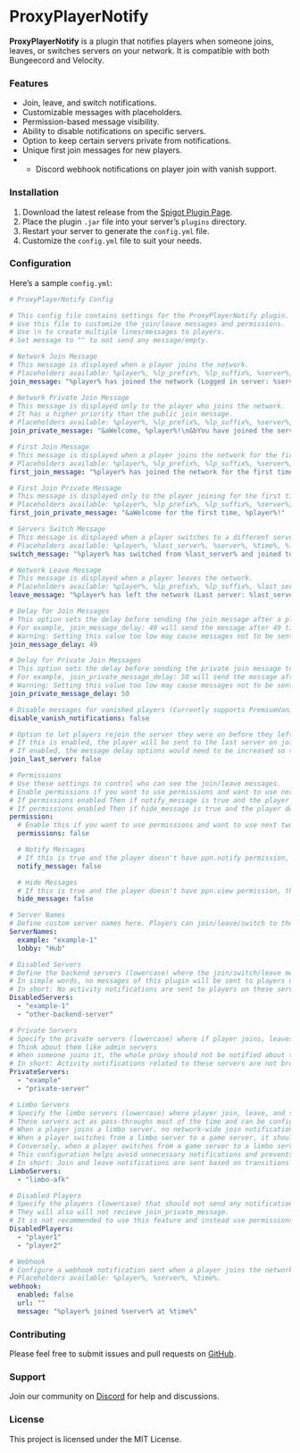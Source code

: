 # ProxyPlayerNotify

**ProxyPlayerNotify** is a plugin that notifies players when someone joins, leaves, or switches servers on your network. It is compatible with both Bungeecord and Velocity.

### Features
- Join, leave, and switch notifications.
- Customizable messages with placeholders.
- Permission-based message visibility.
- Ability to disable notifications on specific servers.
- Option to keep certain servers private from notifications.
- Unique first join messages for new players.
- - Discord webhook notifications on player join with vanish support.

### Installation
1. Download the latest release from the [Spigot Plugin Page](https://www.spigotmc.org/resources/bungeeplayernotify.108035/).
2. Place the plugin `.jar` file into your server’s `plugins` directory.
3. Restart your server to generate the `config.yml` file.
4. Customize the `config.yml` file to suit your needs.

### Configuration
Here’s a sample `config.yml`:

```yaml
# ProxyPlayerNotify Config

# This config file contains settings for the ProxyPlayerNotify plugin.
# Use this file to customize the join/leave messages and permissions.
# Use \n to create multiple lines/messages to players.
# Set message to "" to not send any message/empty.

# Network Join Message
# This message is displayed when a player joins the network.
# Placeholders available: %player%, %lp_prefix%, %lp_suffix%, %server%, %time%.
join_message: "%player% has joined the network (Logged in server: %server%) at %time%"

# Network Private Join Message
# This message is displayed only to the player who joins the network.
# It has a higher priority than the public join message.
# Placeholders available: %player%, %lp_prefix%, %lp_suffix%, %server%, %time%.
join_private_message: "&aWelcome, %player%!\n&bYou have joined the server %server% at %time%.\nEnjoy your stay!"

# First Join Message
# This message is displayed when a player joins the network for the first time.
# Placeholders available: %player%, %lp_prefix%, %lp_suffix%, %server%, %time%.
first_join_message: "%player% has joined the network for the first time on %server% at %time%"

# First Join Private Message
# This message is displayed only to the player joining for the first time.
# Placeholders available: %player%, %lp_prefix%, %lp_suffix%, %server%, %time%.
first_join_private_message: "&aWelcome for the first time, %player%!"

# Servers Switch Message
# This message is displayed when a player switches to a different server.
# Placeholders available: %player%, %last_server%, %server%, %time%, %lp_prefix%, %lp_suffix%.
switch_message: "%player% has switched from %last_server% and joined to the %server% server at %time%"

# Network Leave Message
# This message is displayed when a player leaves the network.
# Placeholders available: %player%, %lp_prefix%, %lp_suffix%, %last_server%, %time%.
leave_message: "%player% has left the network (Last server: %last_server%) at %time%"

# Delay for Join Messages
# This option sets the delay before sending the join message after a player connects.
# For example, join_message_delay: 49 will send the message after 49 ticks.
# Warning: Setting this value too low may cause messages not to be sent or be blank placeholder if the server name is not yet available.
join_message_delay: 49

# Delay for Private Join Messages
# This option sets the delay before sending the private join message to the joining player.
# For example, join_private_message_delay: 50 will send the message after 50 ticks.
# Warning: Setting this value too low may cause messages not to be sent or be blank placeholder if the server name is not yet available.
join_private_message_delay: 50

# Disable messages for vanished players (Currently supports PremiumVanish and SuperVanish)
disable_vanish_notifications: false

# Option to let players rejoin the server they were on before they left the network.
# If this is enabled, the player will be sent to the last server on join in which they were on before they left the network.
# If enabled, the message delay options would need to be increased so that the messages can get the server
join_last_server: false

# Permissions
# Use these settings to control who can see the join/leave messages.
# Enable permissions if you want to use permissions and want to use next two options.
# If permissions enabled Then if notify_message is true and the player doesn't have ppn.notify permission, then their join/leave/message will not be sent.
# If permissions enabled Then if hide_message is true and the player doesn't have ppn.view permission, then they won't see the others' join/switch/leave messages.
permission:
  # Enable this if you want to use permissions and want to use next two options.
  permissions: false

  # Notify Messages
  # If this is true and the player doesn't have ppn.notify permission, then their join/leave/message will not be sent.
  notify_message: false

  # Hide Messages
  # If this is true and the player doesn't have ppn.view permission, then they won't see the others' join/switch/leave messages.
  hide_message: false

# Server Names
# Define custom server names here. Players can join/leave/switch to the server using the custom names specified below.
ServerNames:
  example: "example-1"
  lobby: "Hub"

# Disabled Servers
# Define the backend servers (lowercase) where the join/switch/leave messages should not be sent.
# In simple words, no messages of this plugin will be sent to players on that server
# In short: No activity notifications are sent to players on these servers.
DisabledServers:
  - "example-1"
  - "other-backend-server"

# Private Servers
# Specify the private servers (lowercase) where if player joins, leaves, and switches from and to, notifications should not be sent.
# Think about them like admin servers
# When someone joins it, the whole proxy should not be notified about that because you kind of want to keep that server private/secret and not let the players know.
# In short: Activity notifications related to these servers are not broadcasted across the entire network.
PrivateServers:
  - "example"
  - "private-server"

# Limbo Servers
# Specify the limbo servers (lowercase) where player join, leave, and switch notifications should be managed differently.
# These servers act as pass-throughs most of the time and can be configured to adjust notification behavior accordingly.
# When a player joins a limbo server, no network-wide join notification is sent.
# When a player switches from a limbo server to a game server, it should send a join notification as if the player is joining the network for the first time.
# Conversely, when a player switches from a game server to a limbo server, it should send a leave notification as if the player is leaving the network.
# This configuration helps avoid unnecessary notifications and prevents stealthy movements between public and private parts of the network.
# In short: Join and leave notifications are sent based on transitions to and from these servers to manage network-wide notifications effectively.
LimboServers:
  - "limbo-afk"

# Disabled Players
# Specify the players (lowercase) that should not send any notification messages.
# They will also will not recieve join_private_message.
# It is not recommended to use this feature and instead use permissions for each group/player
DisabledPlayers:
  - "player1"
  - "player2"

# Webhook
# Configure a webhook notification sent when a player joins the network.
# Placeholders available: %player%, %server%, %time%.
webhook:
  enabled: false
  url: ""
  message: "%player% joined %server% at %time%"
```

### Contributing
Please feel free to submit issues and pull requests on [GitHub](https://github.com/your-repo).

### Support
Join our community on [Discord](https://discord.gg/tuVvmawsRX) for help and discussions.

### License
This project is licensed under the MIT License.
